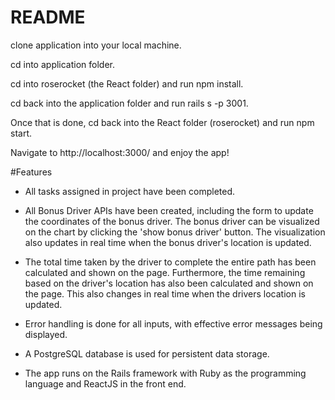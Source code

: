 # README

clone application into your local machine.

cd into application folder.

cd into roserocket (the React folder) and run npm install.

cd back into the application folder and run rails s -p 3001.

Once that is done, cd back into the React folder (roserocket) and run npm start.

Navigate to http://localhost:3000/ and enjoy the app!



#Features

- All tasks assigned in project have been completed.

- All Bonus Driver APIs have been created, including the form to update the coordinates of the bonus driver. The bonus driver can be visualized on the chart by clicking the 'show bonus driver' button. The visualization also updates in real time when the bonus driver's location is updated.

- The total time taken by the driver to complete the entire path has been calculated and shown on the page. Furthermore, the time remaining based on the driver's location has also been calculated and shown on the page. This also changes in real time when the drivers location is updated.

- Error handling is done for all inputs, with effective error messages being displayed.

- A PostgreSQL database is used for persistent data storage. 

- The app runs on the Rails framework with Ruby as the programming language and ReactJS in the front end.

